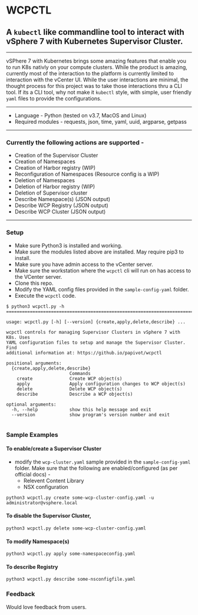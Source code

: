 # WCPCTL
## A `kubectl` like commandline tool to interact with vSphere 7 with Kubernetes Supervisor Cluster.

---

vSPhere 7 with Kubernetes brings some amazing features that enable you to run K8s nativly on your compute clusters. While the product is amazing, currently most of the interaction to the platform is currently limited to interaction with the vCenter UI. While the user interactions are minimal, the thought process for this project was to take those interactions thru a CLI tool. If its a CLI tool, why not make it `kubectl` style, with simple, user friendly `yaml` files to provide the configurations.

---

* Language - Python (tested on v3.7, MacOS and Linux)
* Required modules - requests, json, time, yaml, uuid, argparse, getpass

---

### Currently the following actions are supported - 
* Creation of the Supervisor Cluster
* Creation of Namespaces
* Creation of Harbor registry (WIP)
* Reconfiguration of Namespaces (Resource config is a WIP)
* Deletion of Namespaces
* Deletion of Harbor registry (WIP)
* Deletion of Supervisor cluster
* Describe Namespace(s) (JSON output)
* Describe WCP Registry (JSON output)
* Describe WCP Cluster (JSON output)



---

### Setup 
* Make sure Python3 is installed and working.
* Make sure the modules listed above are installed. May require pip3 to install.
* Make sure you have admin access to the vCenter server.
* Make sure the workstation where the `wcpctl` cli will run on has access to the VCenter server. 
* Clone this repo. 
* Modify the YAML config files provided in the `sample-config-yaml` folder. 
* Execute the `wcpctl` code.

```
$ python3 wcpctl.py -h  
=============================================================================

usage: wcpctl.py [-h] [--version] {create,apply,delete,describe} ...

wcpctl controls for managing Supervisor Clusters in vSphere 7 with K8s. Uses
YAML configuration files to setup and manage the Supervisor Cluster. Find
additional information at: https://github.io/papivot/wcpctl

positional arguments:
  {create,apply,delete,describe}
                        Commands
    create              Create WCP object(s)
    apply               Apply configuration changes to WCP object(s)
    delete              Delete WCP object(s)
    describe            Describe a WCP object(s)

optional arguments:
  -h, --help            show this help message and exit
  --version             show program's version number and exit
  
```
### Sample Examples

#### To enable/create a Supervisor Cluster
* modify the `wcp-cluster.yaml` sample provided in the `sample-config-yaml` folder. Make sure that the following are enabled/configured (as per official docs) - 
  - Relevent Content Library
  - NSX configuration

```
python3 wcpctl.py create some-wcp-cluster-config.yaml -u administrator@vsphere.local
```

#### To disable the Supervisor Cluster, 
```
python3 wcpctl.py delete some-wcp-cluster-config.yaml
```

#### To modify Namespace(s) 
```
python3 wcpctl.py apply some-namespaceconfig.yaml
```

#### To describe Registry 
```
python3 wcpctl.py describe some-nsconfigfile.yaml
```

### Feedback

Would love feedback from users. 


